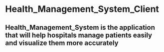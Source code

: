 # Health_Management_System_Client
## Health_Management_System is the application that will help hospitals manage patients easily and visualize them more accurately
